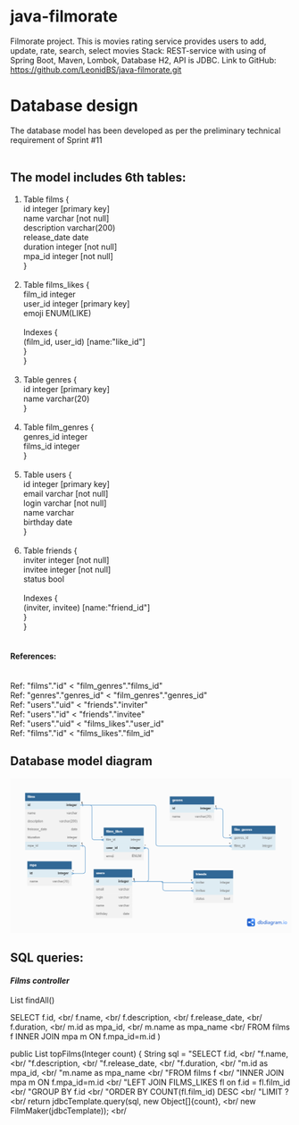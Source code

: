 # java-filmorate
Filmorate project. This is movies rating service provides users to add, update, rate, search, select movies
Stack: REST-service with using of Spring Boot, Maven, Lombok, Database H2, API is JDBC.
Link to GitHub: https://github.com/LeonidBS/java-filmorate.git

#  **Database design** #
The database model has been developed as per the preliminary technical requirement of Sprint #11 <br/>
<br/>
## The model includes 6th tables: ##
1. Table films { <br/>
   id integer [primary key] <br/>
   name varchar [not null] <br/>
   description varchar(200) <br/>
   release_date date <br/>
   duration integer [not null] <br/>
   mpa_id integer [not null] <br/>
   } <br/>
   <br/>
2. Table films_likes { <br/>
   film_id integer <br/>
   user_id integer [primary key] <br/>
   emoji ENUM(LIKE) <br/>
   <br/>
     Indexes { <br/>
      (film_id, user_id) [name:"like_id"] <br/>
     } <br/>
   } <br/>
   <br/>
3. Table genres { <br/>
   id integer [primary key] <br/>
   name varchar(20) <br/>
   } <br/>
   <br/>
4. Table film_genres { <br/>
   genres_id integer <br/>
   films_id integer <br/>
   } <br/>
   <br/>
5. Table users { <br/>
   id integer [primary key] <br/>
   email varchar [not null] <br/>
   login varchar [not null] <br/>
   name varchar <br/>
   birthday date <br/>
   } <br/>
   <br/>
6. Table friends  { <br/>
   inviter integer [not null] <br/>
   invitee integer [not null] <br/>
   status bool <br/>
   <br/>
     Indexes { <br/>
      (inviter, invitee) [name:"friend_id"] <br/>
     } <br/>
   } <br/>
   <br/>
#### References: ####
 <br/>
Ref: "films"."id" < "film_genres"."films_id" <br/>
Ref: "genres"."genres_id" < "film_genres"."genres_id" <br/>
Ref: "users"."uid" < "friends"."inviter" <br/>
Ref: "users"."id" < "friends"."invitee" <br/>
Ref: "users"."uid" < "films_likes"."user_id" <br/>
Ref: "films"."id" < "films_likes"."film_id" <br/>


## **Database model diagram** ##
 
![Filmorate database diagram](https://github.com/LeonidBS/java-filmorate/blob/add-database/resources/filmorate_db_diagram1.png)
 

## **SQL queries:** ##

#### _Films controller_ ####

List<Film> findAll()  <br/>

SELECT f.id, <br/
f.name,  <br/
f.description,  <br/
f.release_date,  <br/
f.duration, <br/
m.id as mpa_id, <br/
m.name as mpa_name  <br/
FROM films f 
INNER JOIN mpa m ON f.mpa_id=m.id )  <br/>

public List<Film> topFilms(Integer count) {
String sql = "SELECT f.id,   <br/
"f.name,   <br/
"f.description,   <br/
"f.release_date,   <br/
"f.duration,  <br/
"m.id as mpa_id,   <br/
"m.name as mpa_name   <br/
"FROM films f   <br/
"INNER JOIN mpa m ON f.mpa_id=m.id   <br/
"LEFT JOIN FILMS_LIKES fl on f.id = fl.film_id   <br/
"GROUP BY f.id   <br/
"ORDER BY COUNT(fl.film_id) DESC   <br/
"LIMIT ?   <br/
return jdbcTemplate.query(sql, new Object[]{count},   <br/
new FilmMaker(jdbcTemplate));   <br/



